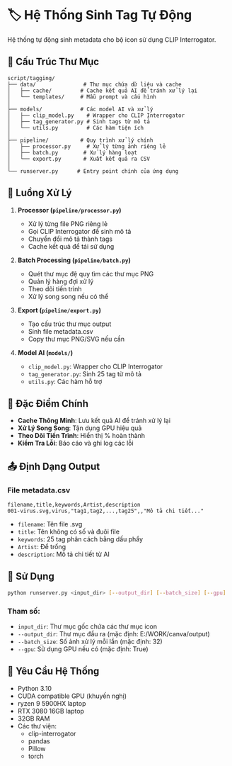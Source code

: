 # 🏷️ Hệ Thống Sinh Tag Tự Động

Hệ thống tự động sinh metadata cho bộ icon sử dụng CLIP Interrogator.

## 📁 Cấu Trúc Thư Mục

```
script/tagging/
├── data/               # Thư mục chứa dữ liệu và cache
│   ├── cache/         # Cache kết quả AI để tránh xử lý lại
│   └── templates/     # Mẫu prompt và cấu hình
│
├── models/            # Các model AI và xử lý
│   ├── clip_model.py    # Wrapper cho CLIP Interrogator
│   ├── tag_generator.py # Sinh tags từ mô tả
│   └── utils.py         # Các hàm tiện ích
│
├── pipeline/          # Quy trình xử lý chính
│   ├── processor.py     # Xử lý từng ảnh riêng lẻ
│   ├── batch.py        # Xử lý hàng loạt
│   └── export.py       # Xuất kết quả ra CSV
│
└── runserver.py      # Entry point chính của ứng dụng
```

## 🔄 Luồng Xử Lý

1. **Processor (`pipeline/processor.py`)**
   - Xử lý từng file PNG riêng lẻ
   - Gọi CLIP Interrogator để sinh mô tả
   - Chuyển đổi mô tả thành tags
   - Cache kết quả để tái sử dụng

2. **Batch Processing (`pipeline/batch.py`)**
   - Quét thư mục đệ quy tìm các thư mục PNG
   - Quản lý hàng đợi xử lý
   - Theo dõi tiến trình
   - Xử lý song song nếu có thể

3. **Export (`pipeline/export.py`)**
   - Tạo cấu trúc thư mục output
   - Sinh file metadata.csv
   - Copy thư mục PNG/SVG nếu cần

4. **Model AI (`models/`)**
   - `clip_model.py`: Wrapper cho CLIP Interrogator
   - `tag_generator.py`: Sinh 25 tag từ mô tả
   - `utils.py`: Các hàm hỗ trợ

## 🎯 Đặc Điểm Chính

- **Cache Thông Minh**: Lưu kết quả AI để tránh xử lý lại
- **Xử Lý Song Song**: Tận dụng GPU hiệu quả
- **Theo Dõi Tiến Trình**: Hiển thị % hoàn thành
- **Kiểm Tra Lỗi**: Báo cáo và ghi log các lỗi

## 📤 Định Dạng Output

### File metadata.csv
```csv
filename,title,keywords,Artist,description
001-virus.svg,virus,"tag1,tag2,...,tag25",,"Mô tả chi tiết..."
```

- `filename`: Tên file .svg
- `title`: Tên không có số và đuôi file
- `keywords`: 25 tag phân cách bằng dấu phẩy
- `Artist`: Để trống
- `description`: Mô tả chi tiết từ AI

## 🚀 Sử Dụng

```bash
python runserver.py <input_dir> [--output_dir] [--batch_size] [--gpu]
```

### Tham số:
- `input_dir`: Thư mục gốc chứa các thư mục icon
- `--output_dir`: Thư mục đầu ra (mặc định: E:/WORK/canva/output)
- `--batch_size`: Số ảnh xử lý mỗi lần (mặc định: 32)
- `--gpu`: Sử dụng GPU nếu có (mặc định: True)

## 🔧 Yêu Cầu Hệ Thống

- Python 3.10
- CUDA compatible GPU (khuyến nghị)
- ryzen 9 5900HX laptop
- RTX 3080 16GB laptop
- 32GB RAM
- Các thư viện:
  - clip-interrogator
  - pandas
  - Pillow
  - torch 